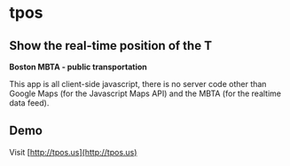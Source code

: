 # tpos

## Show the real-time position of the T
**Boston MBTA - public transportation**

This app is all client-side javascript, there is no server code other than
Google Maps (for the Javascript Maps API) and the MBTA (for the realtime data feed).


## Demo
Visit [http://tpos.us](http://tpos.us)


